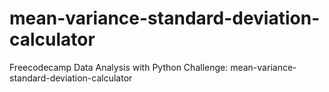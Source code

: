 # mean-variance-standard-deviation-calculator
Freecodecamp Data Analysis with Python Challenge: mean-variance-standard-deviation-calculator

